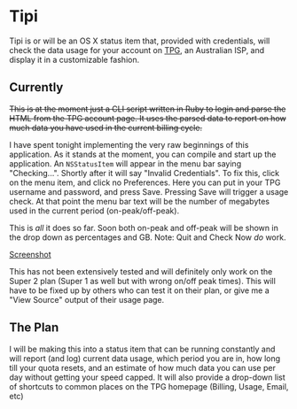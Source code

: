 # Tipi

Tipi is or will be an OS X status item that, provided with credentials, will check the data usage for your account on [TPG](http://www.tpg.com.au), an Australian ISP, and display it in a customizable fashion. 

## Currently

<strike>This is at the moment just a CLI script written in Ruby to login and parse the HTML from the TPG account page. It uses the parsed data to report on how much data you have used in the current billing cycle.</strike>

I have spent tonight implementing the very raw beginnings of this application. As it stands at the moment, you can compile and start up the application. An `NSStatusItem` will appear in the menu bar saying "Checking...". Shortly after it will say "Invalid Credentials". To fix this, click on the menu item, and click no Preferences. Here you can put in your TPG username and password, and press Save. Pressing Save will trigger a usage check. At that point the menu bar text will be the number of megabytes used in the current period (on-peak/off-peak).

This is *all* it does so far. Soon both on-peak and off-peak will be shown in the drop down as percentages and GB. Note: Quit and Check Now *do* work.

[Screenshot](http://files.bjeanes.com/tipi.png "Screenshot")

This has not been extensively tested and will definitely only work on the Super 2 plan (Super 1 as well but with wrong on/off peak times). This will have to be fixed up by others who can test it on their plan, or give me a "View Source" output of their usage page.

## The Plan

I will be making this into a status item that can be running constantly and will report (and log) current data usage, which period you are in, how long till your quota resets, and an estimate of how much data you can use per day without getting your speed capped. It will also provide a drop-down list of shortcuts to common places on the TPG homepage (Billing, Usage, Email, etc)